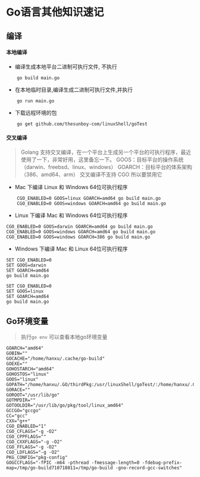 # Go语言其他知识速记

## 编译

#### 本地编译

* 编译生成本地平台二进制可执行文件, 不执行
```
    go build main.go
```

* 在本地临时目录,编译生成二进制可执行文件,并执行
```
    go run main.go
```

* 下载远程环境的包
```
    go get github.com/thesunboy-com/linuxShell/goTest
```

#### 交叉编译
> Golang 支持交叉编译，在一个平台上生成另一个平台的可执行程序，最近使用了一下，非常好用，这里备忘一下。
> GOOS：目标平台的操作系统（darwin、freebsd、linux、windows）
  GOARCH：目标平台的体系架构（386、amd64、arm）
  交叉编译不支持 CGO 所以要禁用它
  
* Mac 下编译 Linux 和 Windows 64位可执行程序
```
    CGO_ENABLED=0 GOOS=linux GOARCH=amd64 go build main.go
    CGO_ENABLED=0 GOOS=windows GOARCH=amd64 go build main.go
```

* Linux 下编译 Mac 和 Windows 64位可执行程序
```
CGO_ENABLED=0 GOOS=darwin GOARCH=amd64 go build main.go
CGO_ENABLED=0 GOOS=windows GOARCH=amd64 go build main.go
CGO_ENABLED=0 GOOS=windows GOARCH=386 go build main.go
```
* Windows 下编译 Mac 和 Linux 64位可执行程序
```
SET CGO_ENABLED=0
SET GOOS=darwin
SET GOARCH=amd64
go build main.go

SET CGO_ENABLED=0
SET GOOS=linux
SET GOARCH=amd64
go build main.go
```


## Go环境变量
> 执行`go env` 可以查看本地go环境变量
```
GOARCH="amd64"
GOBIN=""
GOCACHE="/home/hanxu/.cache/go-build"
GOEXE=""
GOHOSTARCH="amd64"
GOHOSTOS="linux"
GOOS="linux"
GOPATH="/home/hanxu/.GO/thirdPkg:/usr/linuxShell/goTest/:/home/hanxu/.GO/target:/tmp/GO/target"
GORACE=""
GOROOT="/usr/lib/go"
GOTMPDIR=""
GOTOOLDIR="/usr/lib/go/pkg/tool/linux_amd64"
GCCGO="gccgo"
CC="gcc"
CXX="g++"
CGO_ENABLED="1"
CGO_CFLAGS="-g -O2"
CGO_CPPFLAGS=""
CGO_CXXFLAGS="-g -O2"
CGO_FFLAGS="-g -O2"
CGO_LDFLAGS="-g -O2"
PKG_CONFIG="pkg-config"
GOGCCFLAGS="-fPIC -m64 -pthread -fmessage-length=0 -fdebug-prefix-map=/tmp/go-build710718011=/tmp/go-build -gno-record-gcc-switches"
```